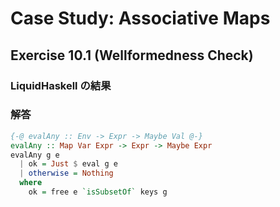 # Case Study: Associative Maps

## Exercise 10.1 (Wellformedness Check)

### LiquidHaskell の結果

### 解答

```haskell
{-@ evalAny :: Env -> Expr -> Maybe Val @-}
evalAny :: Map Var Expr -> Expr -> Maybe Expr
evalAny g e
  | ok = Just $ eval g e
  | otherwise = Nothing
  where
    ok = free e `isSubsetOf` keys g
```
